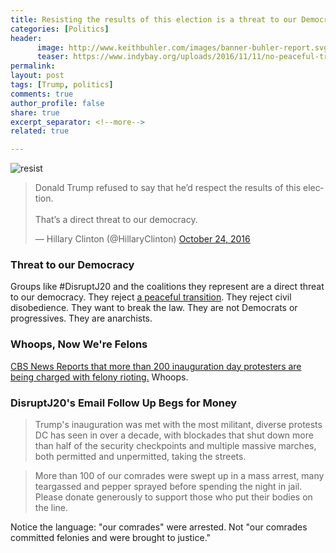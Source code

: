 ```yaml
---
title: Resisting the results of this election is a threat to our Democracy
categories: [Politics]
header:
      image: http://www.keithbuhler.com/images/banner-buhler-report.svg
      teaser: https://www.indybay.org/uploads/2016/11/11/no-peaceful-transition-disrupt-j20.jpg
permalink: 
layout: post
tags: [Trump, politics]
comments: true
author_profile: false
share: true
excerpt_separator: <!--more-->
related: true

---
```


![resist](https://www.indybay.org/uploads/2016/11/11/no-peaceful-transition-disrupt-j20.jpg)

<blockquote class="twitter-tweet" data-lang="en"><p lang="en" dir="ltr">Donald Trump refused to say that he’d respect the results of this election.<br><br>That’s a direct threat to our democracy.</p>&mdash; Hillary Clinton (@HillaryClinton) <a href="https://twitter.com/HillaryClinton/status/790612127996403712">October 24, 2016</a></blockquote>
<script async src="//platform.twitter.com/widgets.js" charset="utf-8"></script>


### Threat to our Democracy 

Groups like #DisruptJ20 and the coalitions they represent are a direct threat to our democracy. They reject [a peaceful transition](http://www.disruptj20.org/event/disruptj20-protest-the-inauguration-of-donald-trump/). They reject civil disobedience. They want to break the law. They are not Democrats or progressives. They are anarchists. 

<!--more-->

### Whoops, Now We're Felons

[CBS News Reports that more than 200 inauguration day protesters are being charged with felony rioting.](http://www.cbsnews.com/news/inauguration-day-protests-felony-rioting-charges-federal-prosecutors-say/) Whoops.

### DisruptJ20's Email Follow Up Begs for Money

>Trump's inauguration was met with the most militant, diverse protests DC has seen in over a decade, with blockades that shut down more than half of the security checkpoints and multiple massive marches, both permitted and unpermitted, taking the streets.

>More than 100 of our comrades were swept up in a mass arrest, many teargassed and pepper sprayed before spending the night in jail. Please donate generously to support those who put their bodies on the line.

Notice the language: "our comrades" were arrested. Not "our comrades committed felonies and were brought to justice." 